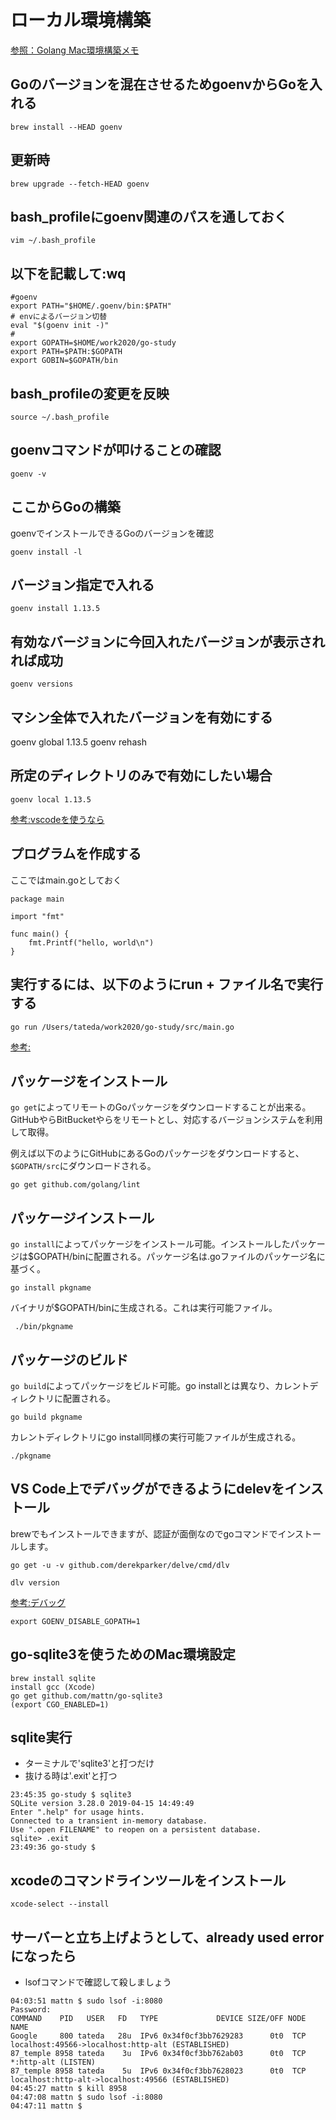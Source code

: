 # ローカル環境構築

[参照：Golang Mac環境構築メモ](https://qiita.com/beesk/items/b55d1b74b985524c7cf2)

## Goのバージョンを混在させるためgoenvからGoを入れる

```bash=
brew install --HEAD goenv
```

## 更新時

```bash=
brew upgrade --fetch-HEAD goenv
```

## bash_profileにgoenv関連のパスを通しておく

```bash=
vim ~/.bash_profile
```

## 以下を記載して:wq

```txt=
#goenv
export PATH="$HOME/.goenv/bin:$PATH"
# envによるバージョン切替
eval "$(goenv init -)"
#
export GOPATH=$HOME/work2020/go-study
export PATH=$PATH:$GOPATH
export GOBIN=$GOPATH/bin
```

## bash_profileの変更を反映

```bash=
source ~/.bash_profile
```

## goenvコマンドが叩けることの確認

```bash=
goenv -v
```

## ここからGoの構築

goenvでインストールできるGoのバージョンを確認

```bash=
goenv install -l
```

## バージョン指定で入れる

```bash=
goenv install 1.13.5
```

## 有効なバージョンに今回入れたバージョンが表示されれば成功

```bash=
goenv versions
```

## マシン全体で入れたバージョンを有効にする

goenv global 1.13.5
goenv rehash

## 所定のディレクトリのみで有効にしたい場合

```bash=
goenv local 1.13.5
```

[参考:vscodeを使うなら](https://qiita.com/sasaron397/items/ec285b64607c1e7662e0)

## プログラムを作成する

ここではmain.goとしておく

```go=
package main

import "fmt"

func main() {
    fmt.Printf("hello, world\n")
}
```

## 実行するには、以下のようにrun + ファイル名で実行する

```bash=
go run /Users/tateda/work2020/go-study/src/main.go
```

[参考:](https://qiita.com/1000ch/items/e42e7c28cf7a7b798a02)

## パッケージをインストール

`go get`によってリモートのGoパッケージをダウンロードすることが出来る。GitHubやらBitBucketやらをリモートとし、対応するバージョンシステムを利用して取得。

例えば以下のようにGitHubにあるGoのパッケージをダウンロードすると、`$GOPATH/src`にダウンロードされる。

```bash=
go get github.com/golang/lint
```

## パッケージインストール

`go install`によってパッケージをインストール可能。インストールしたパッケージは$GOPATH/binに配置される。パッケージ名は.goファイルのパッケージ名に基づく。

```bash=
go install pkgname
```

バイナリが$GOPATH/binに生成される。これは実行可能ファイル。

```bash=
 ./bin/pkgname
 ```

## パッケージのビルド

`go build`によってパッケージをビルド可能。go installとは異なり、カレントディレクトリに配置される。

```bash=
go build pkgname
```

カレントディレクトリにgo install同様の実行可能ファイルが生成される。

```bash=
./pkgname
```

## VS Code上でデバッグができるようにdelevをインストール

brewでもインストールできますが、認証が面倒なのでgoコマンドでインストールします。

```bash=
go get -u -v github.com/derekparker/delve/cmd/dlv
```

```bash=
dlv version
```

[参考:デバッグ](https://dev.classmethod.jp/go/visual-studio-code-golang-debug/)

```bash=
export GOENV_DISABLE_GOPATH=1
```

## go-sqlite3を使うためのMac環境設定

```bash=
brew install sqlite
install gcc (Xcode)
go get github.com/mattn/go-sqlite3
(export CGO_ENABLED=1)
```

## sqlite実行

- ターミナルで'sqlite3'と打つだけ
- 抜ける時は'.exit'と打つ

```bash=
23:45:35 go-study $ sqlite3
SQLite version 3.28.0 2019-04-15 14:49:49
Enter ".help" for usage hints.
Connected to a transient in-memory database.
Use ".open FILENAME" to reopen on a persistent database.
sqlite> .exit
23:49:36 go-study $
```

## xcodeのコマンドラインツールをインストール

```bash=
xcode-select --install
```

## サーバーと立ち上げようとして、already used errorになったら

- lsofコマンドで確認して殺しましょう

```bash=
04:03:51 mattn $ sudo lsof -i:8080
Password:
COMMAND    PID   USER   FD   TYPE             DEVICE SIZE/OFF NODE NAME
Google     800 tateda   28u  IPv6 0x34f0cf3bb7629283      0t0  TCP localhost:49566->localhost:http-alt (ESTABLISHED)
87_temple 8958 tateda    3u  IPv6 0x34f0cf3bb762ab03      0t0  TCP *:http-alt (LISTEN)
87_temple 8958 tateda    5u  IPv6 0x34f0cf3bb7628023      0t0  TCP localhost:http-alt->localhost:49566 (ESTABLISHED)
04:45:27 mattn $ kill 8958
04:47:08 mattn $ sudo lsof -i:8080
04:47:11 mattn $
```
